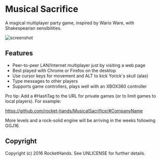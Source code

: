 Musical Sacrifice
=================

A magical multiplayer party game, inspired by Wario Ware, with Shakespearian sensibilities. 

![screenshot](https://www.dropbox.com/s/irx9mzcbadb44c5/MusicalSacrifice.png?dl=0)

Features
--------

* Peer-to-peer LAN/Internet multiplayer just by visiting a web page
* Best played with Chrome or Firefox on the desktop
* Use cursor keys for movement and ALT to kick Yorick's skull (alas)
* Type messages to other players
* Supports game controllers, plays well with an XBOX360 controller

Pro tip: Add a #HashTag to the URL for private games (or to limit games to local players). For example:

https://github.com/rocket-hands/MusicalSacrifice/#CompanyName

More levels and a rock-solid engine will be arriving in the weeks following GGJ16.

Copyright
---------

Copyright (c) 2016 RocketHands. See UNLICENSE for further details.
